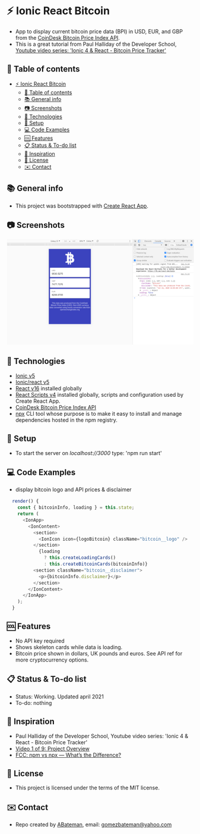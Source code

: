 # :zap: Ionic React Bitcoin

* App to display current bitcoin price data (BPI) in USD, EUR, and GBP from the [CoinDesk Bitcoin Price Index API](https://www.coindesk.com/api).
* This is a great tutorial from Paul Halliday of the Developer School, [Youtube video series: 'Ionic 4 & React - Bitcoin Price Tracker'](https://www.youtube.com/watch?v=sPvL3OlnmI8&list=PLtKjv92L0ihBWO6NtZhXEsR9NXf7Uf_ki&index=1)

## :page_facing_up: Table of contents

* [:zap: Ionic React Bitcoin](#zap-ionic-react-bitcoin)
  * [:page_facing_up: Table of contents](#page_facing_up-table-of-contents)
  * [:books: General info](#books-general-info)
  * [:camera: Screenshots](#camera-screenshots)
  * [:signal_strength: Technologies](#signal_strength-technologies)
  * [:floppy_disk: Setup](#floppy_disk-setup)
  * [:computer: Code Examples](#computer-code-examples)
  * [:cool: Features](#cool-features)
  * [:clipboard: Status & To-do list](#clipboard-status--to-do-list)
  * [:clap: Inspiration](#clap-inspiration)
  * [:file_folder: License](#file_folder-license)
  * [:envelope: Contact](#envelope-contact)

## :books: General info

* This project was bootstrapped with [Create React App](https://github.com/facebook/create-react-app).

## :camera: Screenshots

![screenshot](./img/bitcoin-display.png)

## :signal_strength: Technologies

* [Ionic v5](https://ionicframework.com/)
* [Ionic/react v5](https://ionicframework.com/)
* [React v16](https://reactjs.org/) installed globally
* [React Scripts v4](https://www.npmjs.com/package/react-scripts) installed globally, scripts and configuration used by Create React App.
* [CoinDesk Bitcoin Price Index API](https://www.coindesk.com/api)
* [npx](https://www.npmjs.com/package/npx) CLI tool whose purpose is to make it easy to install and manage dependencies hosted in the npm registry.

## :floppy_disk: Setup

* To start the server on _localhost://3000_ type: 'npm run start'

## :computer: Code Examples

* display bitcoin logo and API prices & disclaimer

```javascript
  render() {
    const { bitcoinInfo, loading } = this.state;
    return (
      <IonApp>
        <IonContent>
          <section>
            <IonIcon icon={logoBitcoin} className="bitcoin__logo" />
          </section>
            {loading
              ? this.createLoadingCards()
              : this.createBitcoinCards(bitcoinInfo)}
          <section className="bitcoin__disclaimer">
            <p>{bitcoinInfo.disclaimer}</p>
          </section>
        </IonContent>
      </IonApp>
    );
  }
```

## :cool: Features

* No API key required
* Shows skeleton cards while data is loading.
* Bitcoin price shown in dollars, UK pounds and euros. See API ref for more cryptocurrency options.

## :clipboard: Status & To-do list

* Status: Working. Updated april 2021
* To-do: nothing

## :clap: Inspiration

* Paul Halliday of the Developer School, Youtube video series: 'Ionic 4 & React - Bitcoin Price Tracker'
* [Video 1 of 9: Project Overview](https://www.youtube.com/watch?v=sPvL3OlnmI8&list=PLtKjv92L0ihBWO6NtZhXEsR9NXf7Uf_ki&index=1)
* [FCC: npm vs npx — What’s the Difference?](https://www.freecodecamp.org/news/npm-vs-npx-whats-the-difference/)

## :file_folder: License

* This project is licensed under the terms of the MIT license.

## :envelope: Contact

* Repo created by [ABateman](https://github.com/AndrewJBateman), email: gomezbateman@yahoo.com
